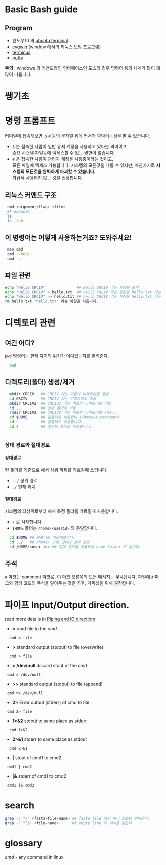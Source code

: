 # Basic Bash guide

## Program

- 윈도우10 의 [ubuntu terminal]() 
- [cygwin]() (window 에서의 리눅스 모방 프로그램)
- [terminus]()
- [putty]()

**주의** : windows 의 커맨드라인 인터페이스인 도스의 경우 명령어 등의 체계가 많이 꽤 많이 다릅니다.

# 쌩기초

# 명령 프롬프트

터미널에 접속해보면, `$` `#` 등의 문자열 뒤에 커서가 깜박이는것을 볼 수 있습니다.

- `$` 는 접속한 사람이 일반 유져 계정을 사용하고 있다는 의미이고,  
    중요 시스템 파일등에 엑세스할 수 있는 권한이 없습니다.
- `#` 은 접속한 사람이 관리자 계정을 사용중이라는 것이고,  
    모든 파일에 엑세스 가능합니다. 시스템의 모든것을 다룰 수 있지만, 마찬가지로 **시스템의 모든것을 완벽하게 파괴할 수 있습니다.**  
    가급적 사용하지 않는 것을 권장합니다.
    
## 리눅스 커맨드 구조

```bash
 cmd <argument/flag> <file>
 ## example
 ls 
 ls -lah
```

## 이 명령어는 어떻게 사용하는거죠? 도와주세요!

```bash
 man cmd
 cmd --help
 cmd -h
```
## 파일 관련

```bash
echo "Hello CRCIV"              ## Hello CRCIV 라는 문장을 출력
echo "Hello CRCIV" > hello.txt  ## hello CRCIV 라는 문장을 hello.txt 라는 파일에 저장.
echo "Hello CRCIV" >> hello.txt ## hello CRCIV 라는 문장을 hello.txt 라는 파일위 맨 뒤에 이어서붙임.
rm hello.txt "hello.txt" 라는 파일을 지웁니다.

```

# 디렉토리 관련

## 여긴 어디?

`pwd` 명령어는 현재 자기의 위치가 어디있는지를 알려준다.
```bash
  pwd
```

## 디렉토리(폴더) 생성/제거

```bash
  mkdir CRCIV   ## CRCIV 라는 이름의 디렉토리를 생성
  cd CRCIV      ## CRCIV 라는 디렉토리로 이동
  mkdir CRCIV2  ## CRCIV2 라는 이름의 디렉토리로 이동
  cd ..         ## 상위 폴더로 이동
  rmdir CRCIV2  ## CRCIV2 라는 이름의 디렉토리를 지운다.
  cd $HOME      ## 홈폴더로 이동한다 (/home/<username>)
  cd ~          ## 홈폴더로 이동합니다.
  cd /          ## 최상위 폴더로 이동합니다.
  
```

### 상대 경로와 절대경로

#### 상대경로 

현 폴더를 기준으로 해서 상위 하위를 가르킬때 쓰입니다.

- `../` 상위 경로 
- `./`  현재 위치

#### 절대경로

시스템의 최상위로부터 해서 특정 폴더를 가르킬때 사용합니다.
- `/` 로 시작합니다.
- `$HOME` 폴더는 `/home/<userid>` 와 동일합니다.


```bash
  cd $HOME ## 홈폴더로 이동해봅시다.
  cd ../   ## /home/ 으로 갑니다 상대 경로
  cd /HOME/<user id> ## 절대 경로를 이용해서 home folder 로 갑니다.
```
## 주석

`#` 마크는 comment 마크로, 이 마크 오른쪽의 모든 메시지는 무시됩니다. 
파일에 `#` 마크와 함께 코드의 주석을 달아두는 것은 추후, 가독성을 위해 권장됩니다.


# 파이프 Input/Output direction.

read more details in [Piping and IO directiom](./)

 - **<** read file to the *cmd*.

```
  cmd < file
```

 - **>** standard output (stdout) to file (overwrite)

```
  cmd > file
```

 - **> /dev/null** discard stout of the *cmd*

```
 cmd > /dev/null
```

 - **>>** standard output (stdout) to file (append)
 
```
 cmd >> /dev/null
```
 
  - **2>** Error output (stderr) of cmd to file

```
 cmd 2> file
```

 - **1>&2** stdout to same place as stderr

```
  cmd 1>&2
```

 - **2>&1** stderr to same place as stdout

```
  cmd 2>&1
```

 - **|** stout of cmd1 to cmd2

```
 cmd1 | cmd2
```

 - **|&** stderr of cmd1 to cmd2

```
 cmd1 |& cmd2
```

# search 

```bash
grep -c ">" <fasta-file-name> ## fasta file 에서 헤더 정보만 읽어온다.
grep -c "^$" <file-name>      ## empty line 의 개수를 읽는다.

```
  



# glossary

*cmd* - any command in linux









